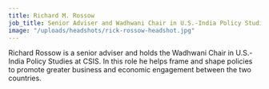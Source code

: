 ```yaml
---
title: Richard M. Rossow
job_title: Senior Adviser and Wadhwani Chair in U.S.-India Policy Studies
image: "/uploads/headshots/rick-rossow-headshot.jpg"
---
```


Richard Rossow is a senior adviser and holds the Wadhwani Chair in U.S.-India Policy Studies at CSIS. In this role he helps frame and shape policies to promote greater business and economic engagement between the two countries.
